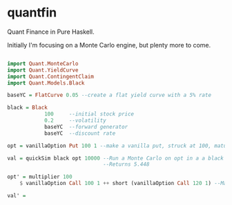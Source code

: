 # quantfin
Quant Finance in Pure Haskell.

Initially I'm focusing on a Monte Carlo engine, but plenty more to come.

```haskell

import Quant.MonteCarlo
import Quant.YieldCurve
import Quant.ContingentClaim
import Quant.Models.Black

baseYC = FlatCurve 0.05 --create a flat yield curve with a 5% rate

black = Black 
			100     --initial stock price
			0.2     --volatility
			baseYC  --forward generator
			baseYC  --discount rate

opt = vanillaOption Put 100 1 --make a vanilla put, struck at 100, maturing at time 1

val = quickSim black opt 10000 --Run a Monte Carlo on opt in a a black model with 10000 trials
							   --Returns 5.448

opt' = multiplier 100 
	$ vanillaOption Call 100 1 ++ short (vanillaOption Call 120 1) --Make a call spread with a 100 unit notional

val' = 

```